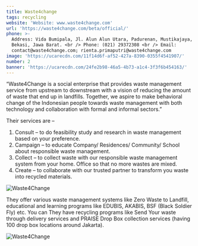 ```yaml
---
title: Waste4change
tags: recycling
website: 'Website: www.waste4change.com'
url: 'https://waste4change.com/beta/official/'
phone: >-
  Address: Vida Bumipala, Jl. Alun Alun Utara, Padurenan, Mustikajaya, Kota
  Bekasi, Jawa Barat. <br /> Phone: (021) 29372308 <br /> Email:
  contact@waste4change.com; rienta.primaputri@waste4change.com
image: 'https://ucarecdn.com/11f14d6f-af52-427a-8390-0355f4541907/'
number: 2
banner: 'https://ucarecdn.com/24fe2b98-46a5-4b73-a1c4-3f3f6b454163/'
---
```

“Waste4Change is a social enterprise that provides waste management service from upstream to downstream with a vision of reducing the amount of waste that end up in landfills. Together, we aspire to make behavioral change of the Indonesian people towards waste management with both technology and collaboration with formal and informal sectors.”

Their services are –

1. Consult – to do feasibility study and research in waste management based on your preference.
2. Campaign – to educate Company/ Residences/ Community/ School about responsible waste management.
3. Collect – to collect waste with our responsible waste management system from your home. Office so that no more wastes are mixed.
4. Create – to collaborate with our trusted partner to transform you waste into recycled materials.

![Waste4Change](https://ucarecdn.com/9a6cfbe0-f9ab-4b75-9bb6-944986a13abc/ "Waste4Change")

They offer various waste management systems like Zero Waste to Landfill, educational and learning programs like EDUBIS, AKABIS, BSF (Black Soldier Fly) etc. You can They have recycling programs like Send Your waste through delivery services and PRAISE Drop Box collection services (having 100 drop box locations around Jakarta).

![Waste4Change](https://ucarecdn.com/7bb666dd-5678-4cf3-9e27-f500de333d0e/ "Waste4Change")
